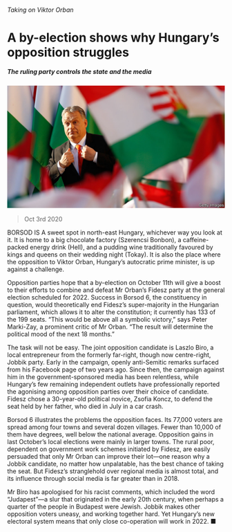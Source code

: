 ###### Taking on Viktor Orban

# A by-election shows why Hungary’s opposition struggles 

##### The ruling party controls the state and the media 

![image](images/20201003_EUP506.jpg) 

> Oct 3rd 2020 


BORSOD IS A sweet spot in north-east Hungary, whichever way you look at it. It is home to a big chocolate factory (Szerencsi Bonbon), a caffeine-packed energy drink (Hell), and a pudding wine traditionally favoured by kings and queens on their wedding night (Tokay). It is also the place where the opposition to Viktor Orban, Hungary’s autocratic prime minister, is up against a challenge.


Opposition parties hope that a by-election on October 11th will give a boost to their efforts to combine and defeat Mr Orban’s Fidesz party at the general election scheduled for 2022. Success in Borsod 6, the constituency in question, would theoretically end Fidesz’s super-majority in the Hungarian parliament, which allows it to alter the constitution; it currently has 133 of the 199 seats. “This would be above all a symbolic victory,” says Peter Marki-Zay, a prominent critic of Mr Orban. “The result will determine the political mood of the next 18 months.”



The task will not be easy. The joint opposition candidate is Laszlo Biro, a local entrepreneur from the formerly far-right, though now centre-right, Jobbik party. Early in the campaign, openly anti-Semitic remarks surfaced from his Facebook page of two years ago. Since then, the campaign against him in the government-sponsored media has been relentless, while Hungary’s few remaining independent outlets have professionally reported the agonising among opposition parties over their choice of candidate. Fidesz chose a 30-year-old political novice, Zsofia Koncz, to defend the seat held by her father, who died in July in a car crash.


Borsod 6 illustrates the problems the opposition faces. Its 77,000 voters are spread among four towns and several dozen villages. Fewer than 10,000 of them have degrees, well below the national average. Opposition gains in last October’s local elections were mainly in larger towns. The rural poor, dependent on government work schemes initiated by Fidesz, are easily persuaded that only Mr Orban can improve their lot—one reason why a Jobbik candidate, no matter how unpalatable, has the best chance of taking the seat. But Fidesz’s stranglehold over regional media is almost total, and its influence through social media is far greater than in 2018.


Mr Biro has apologised for his racist comments, which included the word “Judapest”—a slur that originated in the early 20th century, when perhaps a quarter of the people in Budapest were Jewish. Jobbik makes other opposition voters uneasy, and working together hard. Yet Hungary’s new electoral system means that only close co-operation will work in 2022. ■


